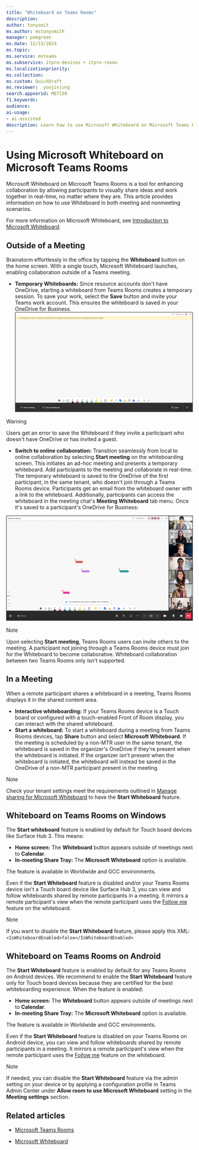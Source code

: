 ```yaml
---
title: "Whiteboard on Teams Rooms" 
description:  
author: tonysmit
ms.author: mstonysmith
manager: pamgreen
ms.date: 12/13/2024  
ms.topic:  
ms.service: msteams  
ms.subservice: itpro-devices + itpro-rooms  
ms.localizationpriority:  
ms.collection:  
ms.custom: QuickDraft  
ms.reviewer:  yoojinjung 
search.appverid: MET150  
f1.keywords:  
audience:  
ai-usage:  
- ai-assisted  
description: Learn how to use Microsoft Whiteboard on Microsoft Teams Rooms to enhance collaboration during and outside of scheduled meetings.
---
```

  
# Using Microsoft Whiteboard on Microsoft Teams Rooms

Microsoft Whiteboard on Microsoft Teams Rooms is a tool for enhancing collaboration by allowing participants to visually share ideas and work together in real-time, no matter where they are. This article provides information on how to use Whiteboard in both meeting and nonmeeting scenarios.

For more information on Microsoft Whiteboard, see [Introduction to Microsoft Whiteboard](/microsoft-365/whiteboard).

## Outside of a Meeting

Brainstorm effortlessly in the office by tapping the **Whiteboard** button on the home screen. With a single touch, Microsoft Whiteboard launches, enabling collaboration outside of a Teams meeting.

- **Temporary Whiteboards:** Since resource accounts don't have OneDrive, starting a whiteboard from Teams Rooms creates a temporary session. To save your work, select the **Save** button and invite your Teams work account. This ensures the whiteboard is saved in your OneDrive for Business.  ![Temporary whiteboard example.](media/whiteboard-rooms/whiteboard-image-1.png)

> [!WARNING]
> Users get an error to save the Whiteboard if they invite a participant who doesn't have OneDrive or has invited a guest.

- **Switch to online collaboration:** Transition seamlessly from local to online collaboration by selecting **Start meeting** on the whiteboarding screen. This initiates an ad-hoc meeting and presents a temporary whiteboard. Add participants to the meeting and collaborate in real-time. The temporary whiteboard is saved to the OneDrive of the first participant, in the same tenant, who doesn't join through a Teams Rooms device. Participants get an email from the whiteboard owner with a link to the whiteboard. Additionally, participants can access the whiteboard in the meeting chat's **Meeting Whiteboard** tab menu. Once it's saved to a participant's OneDrive for Business: 

![Whiteboard Image 2](media/whiteboard-rooms/whiteboard-image-2.png)

> [!NOTE]
> Upon selecting **Start meeting**, Teams Rooms users can invite others to the meeting. A participant not joining through a Teams Rooms device must join for the Whiteboard to become collaborative. Whiteboard collaboration between two Teams Rooms only isn't supported.

## In a Meeting

When a remote participant shares a whiteboard in a meeting, Teams Rooms displays it in the shared content area.

- **Interactive whiteboarding:** If your Teams Rooms device is a Touch board or configured with a touch-enabled Front of Room display, you can interact with the shared whiteboard.
- **Start a whiteboard:** To start a whiteboard during a meeting from Teams Rooms devices, tap **Share** button and select **Microsoft Whiteboard**. If the meeting is scheduled by a non-MTR user in the same tenant, the whiteboard is saved in the organizer's OneDrive if they're present when the whiteboard is initiated. If the organizer isn't present when the whiteboard is initiated, the whiteboard will instead be saved in the OneDrive of a non-MTR participant present in the meeting.

> [!NOTE]
> Check your tenant settings meet the requirements outlined in [Manage sharing for Microsoft Whiteboard](/microsoft-365/whiteboard/manage-sharing-organizations?view=o365-worldwide) to have the **Start Whiteboard** feature.

## Whiteboard on Teams Rooms on Windows

The **Start whiteboard** feature is enabled by default for Touch board devices like Surface Hub 3. This means:

- **Home screen:** The **Whiteboard** button appears outside of meetings next to **Calendar**.
- **In-meeting Share Tray:** The **Microsoft Whiteboard** option is available.

The feature is available in Worldwide and GCC environments.

Even if the **Start Whiteboard** feature is disabled and/or your Teams Rooms device isn't a Touch board device like Surface Hub 3, you can view and follow whiteboards shared by remote participants in a meeting. It mirrors a remote participant's view when the remote participant uses the [Follow me](https://support.microsoft.com/office/guide-participants-through-a-whiteboard-with-follow-e5950c68-4fe1-4567-b39f-8fe523abc67a) feature on the whiteboard.

> [!NOTE]
> If you want to disable the **Start Whiteboard** feature, please apply this XML: `<IsWhiteboardEnabled>false</IsWhiteboardEnabled>` 

## Whiteboard on Teams Rooms on Android

The **Start Whiteboard** feature is enabled by default for any Teams Rooms on Android devices. We recommend to enable the **Start Whiteboard** feature only for Touch board devices because they are certified for the best whiteboarding experience. When the feature is enabled:

- **Home screen:** The **Whiteboard** button appears outside of meetings next to **Calendar**.
- **In-meeting Share Tray:** The **Microsoft Whiteboard** option is available.

The feature is available in Worldwide and GCC environments.

Even if the **Start Whiteboard** feature is disabled on your Teams Rooms on Android device, you can view and follow whiteboards shared by remote participants in a meeting. It mirrors a remote participant's view when the remote participant uses the [Follow me](https://support.microsoft.com/office/guide-participants-through-a-whiteboard-with-follow-e5950c68-4fe1-4567-b39f-8fe523abc67a) feature on the whiteboard.

> [!NOTE]
> If needed, you can disable the **Start Whiteboard** feature via the admin setting on your device or by applying a configuration profile in Teams Admin Center under **Allow room to use Microsoft Whiteboard** setting in the **Meeting settings** section.

## Related articles

- [Microsoft Teams Rooms](/Teams/rooms/rooms-plan.md)

- [Microsoft Whiteboard](https://microsoft-whiteboard.office.com)